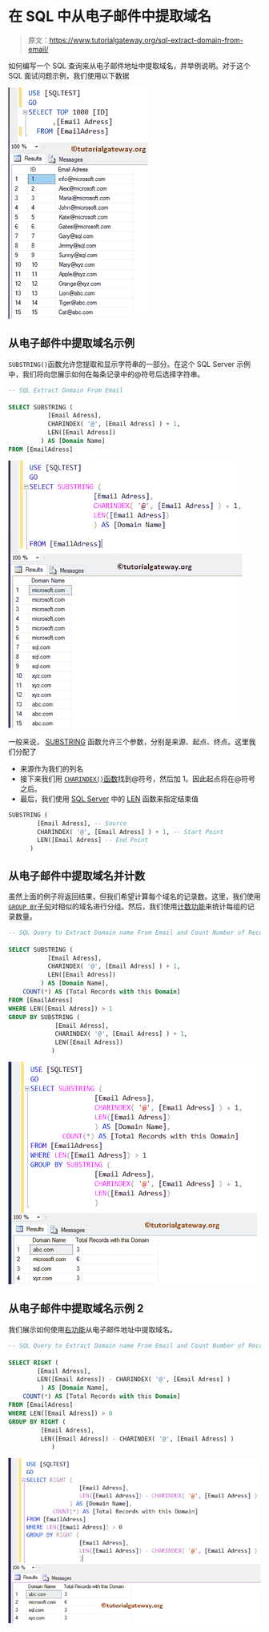 # 在 SQL 中从电子邮件中提取域名

> 原文：<https://www.tutorialgateway.org/sql-extract-domain-from-email/>

如何编写一个 SQL 查询来从电子邮件地址中提取域名，并举例说明。对于这个 SQL 面试问题示例，我们使用以下数据

![SQL Extract Domain From Email 1](img/ebd313ca9e170242c5395ac978338af8.png)

## 从电子邮件中提取域名示例

`SUBSTRING()`函数允许您提取和显示字符串的一部分。在这个 SQL Server 示例中，我们将向您展示如何在每条记录中的@符号后选择字符串。

```sql
-- SQL Extract Domain From Email

SELECT SUBSTRING (
		   [Email Adress],
		   CHARINDEX( '@', [Email Adress] ) + 1,
		   LEN([Email Adress])
		 ) AS [Domain Name]
FROM [EmailAdress]
```

![SQL Extract Domain From Email 2](img/4adb8cac33a1da8eb9c33ac102628062.png)

一般来说， [SUBSTRING](https://www.tutorialgateway.org/sql-substring-function/) 函数允许三个参数，分别是来源、起点、终点。这里我们分配了

*   来源作为我们的列名
*   接下来我们用 [`CHARINDEX()`函数](https://www.tutorialgateway.org/sql-charindex-function/)找到@符号，然后加 1。因此起点将在@符号之后。
*   最后，我们使用 [SQL Server](https://www.tutorialgateway.org/sql/) 中的 [LEN](https://www.tutorialgateway.org/sql-len-function/) 函数来指定结束值

```sql
SUBSTRING (
	    [Email Adress], -- Source
	    CHARINDEX( '@', [Email Adress] ) + 1, -- Start Point
	    LEN([Email Adress] -- End Point
	  )
```

## 从电子邮件中提取域名并计数

虽然上面的例子将返回结果，但我们希望计算每个域名的记录数。这里，我们使用 [`GROUP BY`子句](https://www.tutorialgateway.org/sql-group-by-clause/)对相似的域名进行分组。然后，我们使用[计数功能](https://www.tutorialgateway.org/sql-count-function/)来统计每组的记录数量。

```sql
-- SQL Query to Extract Domain name From Email and Count Number of Records

SELECT SUBSTRING (
		   [Email Adress],
		   CHARINDEX( '@', [Email Adress] ) + 1,
		   LEN([Email Adress])
		 ) AS [Domain Name],
	COUNT(*) AS [Total Records with this Domain]
FROM [EmailAdress]
WHERE LEN([Email Adress]) > 1
GROUP BY SUBSTRING (
	  	     [Email Adress],
		     CHARINDEX( '@', [Email Adress] ) + 1,
		     LEN([Email Adress])
		    )
```

![SQL Extract Domain From Email 3](img/bfdcedc438c9af974edf2cf184255244.png)

## 从电子邮件中提取域名示例 2

我们展示如何使用[右功能](https://www.tutorialgateway.org/sql-right-function/)从电子邮件地址中提取域名。

```sql
-- SQL Query to Extract Domain name From Email and Count Number of Records

SELECT RIGHT (
		[Email Adress],
		LEN([Email Adress]) - CHARINDEX( '@', [Email Adress] )
	     ) AS [Domain Name],
	COUNT(*) AS [Total Records with this Domain]
FROM [EmailAdress]
WHERE LEN([Email Adress]) > 0
GROUP BY RIGHT (
		 [Email Adress],
		 LEN([Email Adress]) - CHARINDEX( '@', [Email Adress] )
	        )
```

![SQL Extract Domain From Email 4](img/76bd1fd6f420be0344ce229ddb6b626f.png)